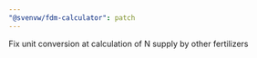 ```yaml
---
"@svenvw/fdm-calculator": patch
---
```


Fix unit conversion at calculation of N supply by other fertilizers

